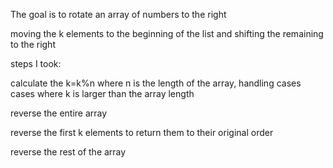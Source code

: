 The goal is to rotate an array of numbers to the right

moving the k elements to the beginning of the list and shifting the remaining to the right

steps I took:

calculate the k=k%n where n is the length of the array, handling cases cases where k is larger than the array length

reverse the entire array

reverse the first k elements to return them to their original order

reverse the rest of the array